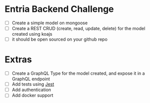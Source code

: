 # Entria Backend Challenge

- [ ] Create a simple model on mongoose
- [ ] Create a REST CRUD (create, read, update, delete) for the model created using koajs
- [ ] it should be open sourced on your github repo

# Extras
- [ ] Create a GraphQL Type for the model created, and expose it in a GraphQL endpoint
- [ ] Add tests using [Jest]
- [ ] Add authentication
- [ ] Add docker support

[Jest]: https://jest-everywhere.now.sh/
